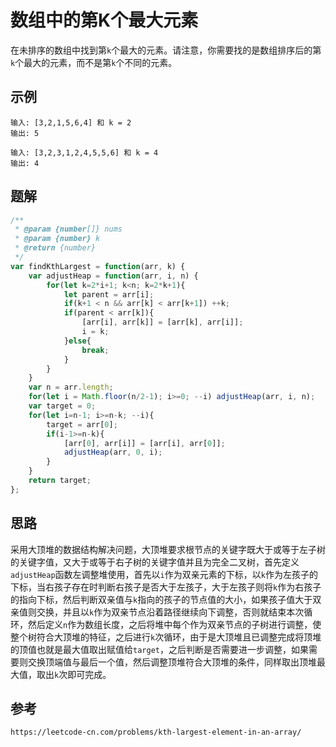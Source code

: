 # 数组中的第K个最大元素
在未排序的数组中找到第`k`个最大的元素。请注意，你需要找的是数组排序后的第`k`个最大的元素，而不是第`k`个不同的元素。

## 示例

```
输入: [3,2,1,5,6,4] 和 k = 2
输出: 5
```

```
输入: [3,2,3,1,2,4,5,5,6] 和 k = 4
输出: 4
```

## 题解

```javascript
/**
 * @param {number[]} nums
 * @param {number} k
 * @return {number}
 */
var findKthLargest = function(arr, k) {
    var adjustHeap = function(arr, i, n) {
        for(let k=2*i+1; k<n; k=2*k+1){
            let parent = arr[i];
            if(k+1 < n && arr[k] < arr[k+1]) ++k;
            if(parent < arr[k]){
                [arr[i], arr[k]] = [arr[k], arr[i]];
                i = k;
            }else{
                break;
            }
        }
    }
    var n = arr.length;
    for(let i = Math.floor(n/2-1); i>=0; --i) adjustHeap(arr, i, n);
    var target = 0;
    for(let i=n-1; i>=n-k; --i){
        target = arr[0];
        if(i-1>=n-k){
            [arr[0], arr[i]] = [arr[i], arr[0]];
            adjustHeap(arr, 0, i);
        }
    }
    return target;
};
```

## 思路
采用大顶堆的数据结构解决问题，大顶堆要求根节点的关键字既大于或等于左子树的关键字值，又大于或等于右子树的关键字值并且为完全二叉树，首先定义`adjustHeap`函数左调整堆使用，首先以`i`作为双亲元素的下标，以`k`作为左孩子的下标，当右孩子存在时判断右孩子是否大于左孩子，大于左孩子则将`k`作为右孩子的指向下标，然后判断双亲值与`k`指向的孩子的节点值的大小，如果孩子值大于双亲值则交换，并且以`k`作为双亲节点沿着路径继续向下调整，否则就结束本次循环，然后定义`n`作为数组长度，之后将堆中每个作为双亲节点的子树进行调整，使整个树符合大顶堆的特征，之后进行`k`次循环，由于是大顶堆且已调整完成将顶堆的顶值也就是最大值取出赋值给`target`，之后判断是否需要进一步调整，如果需要则交换顶端值与最后一个值，然后调整顶堆符合大顶堆的条件，同样取出顶堆最大值，取出`k`次即可完成。




## 参考

```
https://leetcode-cn.com/problems/kth-largest-element-in-an-array/
```
